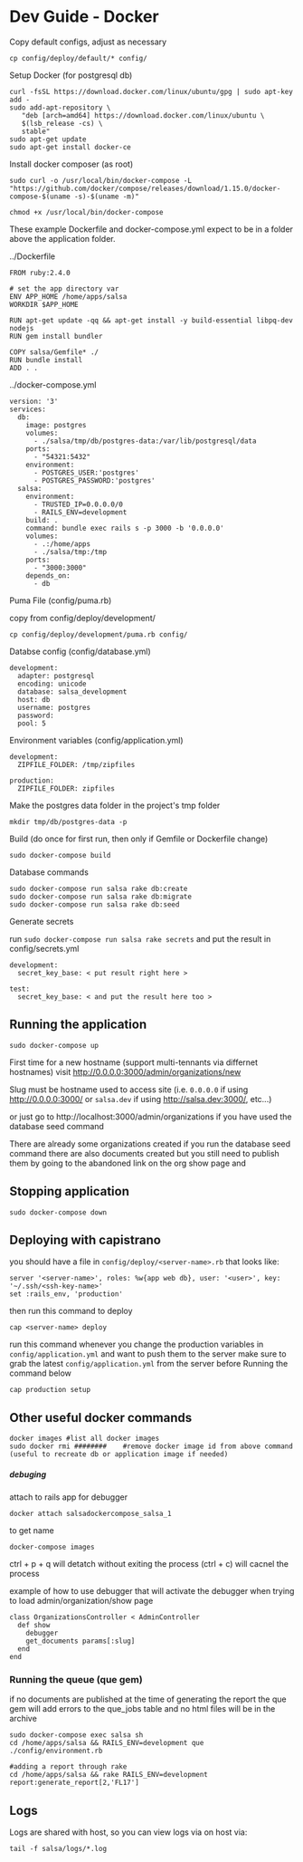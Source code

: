 # Dev Guide - Docker

Copy default configs, adjust as necessary

    cp config/deploy/default/* config/

Setup Docker (for postgresql db)

    curl -fsSL https://download.docker.com/linux/ubuntu/gpg | sudo apt-key add -
    sudo add-apt-repository \
       "deb [arch=amd64] https://download.docker.com/linux/ubuntu \
       $(lsb_release -cs) \
       stable"
    sudo apt-get update
    sudo apt-get install docker-ce

Install docker composer (as root)

    sudo curl -o /usr/local/bin/docker-compose -L "https://github.com/docker/compose/releases/download/1.15.0/docker-compose-$(uname -s)-$(uname -m)"

    chmod +x /usr/local/bin/docker-compose

These example Dockerfile and docker-compose.yml expect to be in a folder above the application folder.

../Dockerfile

    FROM ruby:2.4.0

    # set the app directory var
    ENV APP_HOME /home/apps/salsa
    WORKDIR $APP_HOME

    RUN apt-get update -qq && apt-get install -y build-essential libpq-dev nodejs
    RUN gem install bundler

    COPY salsa/Gemfile* ./
    RUN bundle install
    ADD . .

../docker-compose.yml

    version: '3'
    services:
      db:
        image: postgres
        volumes:
          - ./salsa/tmp/db/postgres-data:/var/lib/postgresql/data
        ports:
          - "54321:5432"
        environment:
          - POSTGRES_USER:'postgres'
          - POSTGRES_PASSWORD:'postgres'
      salsa:
        environment:
          - TRUSTED_IP=0.0.0.0/0
          - RAILS_ENV=development
        build: .
        command: bundle exec rails s -p 3000 -b '0.0.0.0'
        volumes:
          - .:/home/apps
          - ./salsa/tmp:/tmp
        ports:
          - "3000:3000"
        depends_on:
          - db

Puma File (config/puma.rb)

  copy from config/deploy/development/

  ```
  cp config/deploy/development/puma.rb config/
  ```

Databse config (config/database.yml)

    development:
      adapter: postgresql
      encoding: unicode
      database: salsa_development
      host: db
      username: postgres
      password:
      pool: 5

Environment variables (config/application.yml)

    development:
      ZIPFILE_FOLDER: /tmp/zipfiles

    production:
      ZIPFILE_FOLDER: zipfiles

Make the postgres data folder in the project's tmp folder

    mkdir tmp/db/postgres-data -p

Build (do once for first run, then only if Gemfile or Dockerfile change)

    sudo docker-compose build

Database commands

    sudo docker-compose run salsa rake db:create
    sudo docker-compose run salsa rake db:migrate
    sudo docker-compose run salsa rake db:seed

  Generate secrets

  run `sudo docker-compose run salsa rake secrets` and put the result in config/secrets.yml

    development:
      secret_key_base: < put result right here >

    test:
      secret_key_base: < and put the result here too >

## Running the application

    sudo docker-compose up

First time for a new hostname (support multi-tennants via differnet hostnames) visit http://0.0.0.0:3000/admin/organizations/new

Slug must be hostname used to access site (i.e. `0.0.0.0` if using http://0.0.0.0:3000/ or `salsa.dev` if using http://salsa.dev:3000/, etc...)

or just go to http://localhost:3000/admin/organizations if you have used the database seed command

There are already some organizations created if you run the database seed command
there are also documents created but you still need to publish them by going to the abandoned link on the org show page and

## Stopping application

    sudo docker-compose down

## Deploying with capistrano
  you should have a file in `config/deploy/<server-name>.rb` that looks like:

    server '<server-name>', roles: %w{app web db}, user: '<user>', key: '~/.ssh/<ssh-key-name>'
    set :rails_env, 'production'

  then run this command to deploy

    cap <server-name> deploy

  run this command whenever you change the production variables in `config/application.yml` and want to push them to the server
  make sure to grab the latest `config/application.yml` from the server before Running the command below

    cap production setup

## Other useful docker commands

    docker images #list all docker images
    sudo docker rmi ########    #remove docker image id from above command (useful to recreate db or application image if needed)

##### debuging
  attach to rails app for debugger

    docker attach salsadockercompose_salsa_1

  to get name

    docker-compose images

  ctrl + p + q will detatch without exiting the process (ctrl + c) will cacnel the process

  example of how to use debugger that will activate the debugger when trying to load admin/organization/show page

    class OrganizationsController < AdminController
      def show
        debugger
        get_documents params[:slug]
      end  
    end


### Running the queue (que gem)
   if no documents are published at the time of generating the report the que gem will add errors to the que_jobs table and no html files will be in the archive

    sudo docker-compose exec salsa sh
    cd /home/apps/salsa && RAILS_ENV=development que ./config/environment.rb

    #adding a report through rake
    cd /home/apps/salsa && rake RAILS_ENV=development report:generate_report[2,'FL17']

## Logs

Logs are shared with host, so you can view logs via on host via:

    tail -f salsa/logs/*.log
